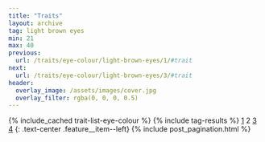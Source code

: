 ```yaml
---
title: "Traits"
layout: archive
tag: light brown eyes
min: 21
max: 40
previous:
  url: /traits/eye-colour/light-brown-eyes/1/#trait
next:
  url: /traits/eye-colour/light-brown-eyes/3/#trait
header:
  overlay_image: /assets/images/cover.jpg
  overlay_filter: rgba(0, 0, 0, 0.5)
---
```

{% include_cached trait-list-eye-colour %}
{% include tag-results %}
[1](/traits/eye-colour/light-brown-eyes/1/#trait) 2 [3](/traits/eye-colour/light-brown-eyes/3/#trait) [4](/traits/eye-colour/light-brown-eyes/4/#trait) 
{: .text-center .feature__item--left}
{% include post_pagination.html %}
